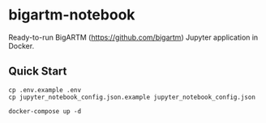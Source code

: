 # bigartm-notebook

Ready-to-run BigARTM (https://github.com/bigartm) Jupyter application in Docker.

## Quick Start

```
cp .env.example .env
cp jupyter_notebook_config.json.example jupyter_notebook_config.json

docker-compose up -d
```